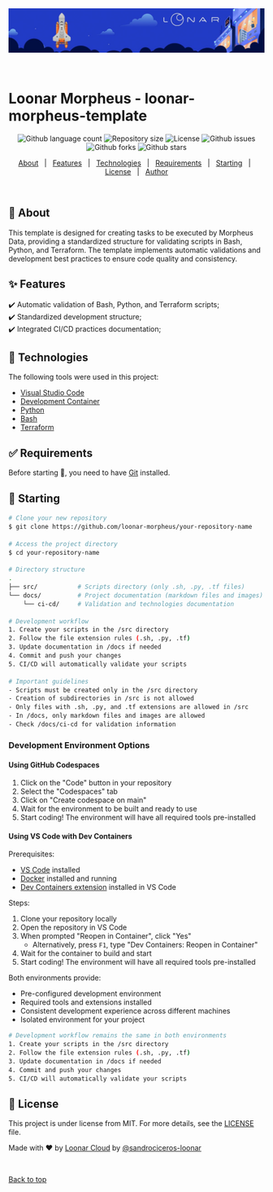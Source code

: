 <div align="center" id="top">
  <img src="./assets/images/loonarbr_cover.jpeg" alt="Loonar cover art" />

  &#xa0;

</div>

# Loonar Morpheus - loonar-morpheus-template


<p align="center">

  <img alt="Github language count" src="https://img.shields.io/github/languages/count/loonar-morpheus/loonar-morpheus-template?color=56BEB8">

  <img alt="Repository size" src="https://img.shields.io/github/repo-size/loonar-morpheus/loonar-morpheus-template?color=56BEB8">

  <img alt="License" src="https://img.shields.io/github/license/loonar-morpheus/loonar-morpheus-template?color=56BEB8">

  <img alt="Github issues" src="https://img.shields.io/github/issues/loonar-morpheus/loonar-morpheus-template?color=56BEB8" />
  <img alt="Github forks" src="https://img.shields.io/github/forks/loonar-morpheus/loonar-morpheus-template?color=56BEB8" />

  <img alt="Github stars" src="https://img.shields.io/github/stars/loonar-morpheus/loonar-morpheus-template?color=56BEB8" />
</p>

<!-- Status -->

<!-- <h4 align="center"> 
	🚧  Loonar Morpheus Template 🚀 Under construction...  🚧
</h4> 

<hr> -->

<p align="center">
  <a href="#dart-about">About</a> &#xa0; | &#xa0;
  <a href="#sparkles-features">Features</a> &#xa0; | &#xa0;
  <a href="#rocket-technologies">Technologies</a> &#xa0; | &#xa0;
  <a href="#white_check_mark-requirements">Requirements</a> &#xa0; | &#xa0;
  <a href="#checkered_flag-starting">Starting</a> &#xa0; | &#xa0;
  <a href="#memo-license">License</a> &#xa0; | &#xa0;
  <a href="https://github.com/loonar-morpheus" target="_blank">Author</a>
</p>

<br>

## :dart: About

This template is designed for creating tasks to be executed by Morpheus Data, providing a standardized structure for validating scripts in Bash, Python, and Terraform. The template implements automatic validations and development best practices to ensure code quality and consistency.

## :sparkles: Features

:heavy_check_mark: Automatic validation of Bash, Python, and Terraform scripts;\
:heavy_check_mark: Standardized development structure;\
:heavy_check_mark: Integrated CI/CD practices documentation;

## :rocket: Technologies

The following tools were used in this project:

- [Visual Studio Code](https://code.visualstudio.com/)
- [Development Container](https://containers.dev/)
- [Python](https://python.org/)
- [Bash](https://www.gnu.org/software/bash/)
- [Terraform](https://www.terraform.io/)

## :white_check_mark: Requirements

Before starting :checkered_flag:, you need to have [Git](https://git-scm.com) installed.

## :checkered_flag: Starting


```bash
# Clone your new repository
$ git clone https://github.com/loonar-morpheus/your-repository-name

# Access the project directory
$ cd your-repository-name

# Directory structure
.
├── src/           # Scripts directory (only .sh, .py, .tf files)
└── docs/          # Project documentation (markdown files and images)
    └── ci-cd/     # Validation and technologies documentation

# Development workflow
1. Create your scripts in the /src directory
2. Follow the file extension rules (.sh, .py, .tf)
3. Update documentation in /docs if needed
4. Commit and push your changes
5. CI/CD will automatically validate your scripts

# Important guidelines
- Scripts must be created only in the /src directory
- Creation of subdirectories in /src is not allowed
- Only files with .sh, .py, and .tf extensions are allowed in /src
- In /docs, only markdown files and images are allowed
- Check /docs/ci-cd for validation information
```

### Development Environment Options

#### Using GitHub Codespaces

1. Click on the "Code" button in your repository
2. Select the "Codespaces" tab
3. Click on "Create codespace on main"
4. Wait for the environment to be built and ready to use
5. Start coding! The environment will have all required tools pre-installed

#### Using VS Code with Dev Containers

Prerequisites:
- [VS Code](https://code.visualstudio.com/) installed
- [Docker](https://www.docker.com/) installed and running
- [Dev Containers extension](https://marketplace.visualstudio.com/items?itemName=ms-vscode-remote.remote-containers) installed in VS Code

Steps:
1. Clone your repository locally
2. Open the repository in VS Code
3. When prompted "Reopen in Container", click "Yes"
   - Alternatively, press `F1`, type "Dev Containers: Reopen in Container"
4. Wait for the container to build and start
5. Start coding! The environment will have all required tools pre-installed

Both environments provide:
- Pre-configured development environment
- Required tools and extensions installed
- Consistent development experience across different machines
- Isolated environment for your project

```bash
# Development workflow remains the same in both environments
1. Create your scripts in the /src directory
2. Follow the file extension rules (.sh, .py, .tf)
3. Update documentation in /docs if needed
4. Commit and push your changes
5. CI/CD will automatically validate your scripts
```

## :memo: License

This project is under license from MIT. For more details, see the [LICENSE](LICENSE.md) file.

Made with :heart: by <a href="https://loonar.cloud" target="_blank">Loonar Cloud</a> by  [@sandrociceros-loonar](https://github.com/sandrociceros-loonar)

&#xa0;

<a href="#top">Back to top</a>
